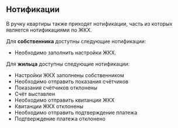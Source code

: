 ## Нотификации

В ручку квартиры также приходят нотификации, часть из которых является нотификациями по ЖКХ.

Для **собственника** доступны следующие нотификации:

- Необходимо заполнить настройки ЖКХ.

Для **жильца** доступны следующие нотификации:

- Настройки ЖКХ заполнены собственником
- Необходимо отправить показания счётчиков
- Показания счётчиков отклонены
- Счёт выставлен
- Необходимо отправить квитанции ЖКХ
- Квитанции ЖКХ отклонены
- Необходимо отправить подтверждение платежа
- Подтверждение платежа отклонено